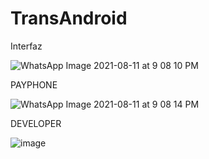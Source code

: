 # TransAndroid

Interfaz

![WhatsApp Image 2021-08-11 at 9 08 10 PM](https://user-images.githubusercontent.com/69706207/129127932-24f6d773-2f95-484c-924f-4568ac05f21d.jpeg)

PAYPHONE

![WhatsApp Image 2021-08-11 at 9 08 14 PM](https://user-images.githubusercontent.com/69706207/129127951-3e478664-552f-4139-a24f-32020a6378b8.jpeg)

DEVELOPER

![image](https://user-images.githubusercontent.com/69706207/129127769-6baffc74-dc06-413f-a238-3768dd252b63.png)


 
